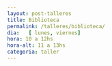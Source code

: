 ```yaml
---
layout: post-talleres
title: Biblioteca
permalink: /talleres/biblioteca/
dia:   [ lunes, viernes]
hora: 10 a 12hs
hora-alt: 11 a 13hs
categoria: taller
---
```

